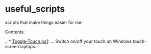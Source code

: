 # useful_scripts
scripts that make things easier for me.


Contents:


.. * [Toggle-Touch.ps1](https://github.com/hizvi/useful_scripts/blob/master/Toggle-Touch.ps1): 
... Switch on/off your touch on Windows touch-screen laptops. 
